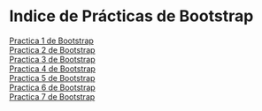 # Indice de Prácticas de Bootstrap
<a href="https://alka03.io/WEB%20Alma/Practica1.html">Practica 1 de Bootstrap</a><br>
<a href="https://alka03/alka03.io/WEB%20Alma/Practica2.html">Practica 2 de Bootstrap</a><br>
<a href="https://alka03/alka03.io/blob/master/WEB%20Alma/Practica3.html">Practica 3 de Bootstrap</a><br>
<a href="https://alka03/alka03.io/blob/master/WEB%20Alma/Practica4.html">Practica 4 de Bootstrap</a><br>
<a href="https://alka03/alka03.io/blob/master/WEB%20Alma/practica5.html">Practica 5 de Bootstrap</a><br>
<a href="https://alka03/alka03.io/blob/master/WEB%20Alma/Practica6.html">Practica 6 de Bootstrap</a><br>
<a href="https://alka03/alka03.io/blob/master/WEB%20Alma/Practica7.html">Practica 7 de Bootstrap</a><br>
